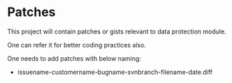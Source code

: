 # Patches
This project will contain patches or gists relevant to data protection module.

One can refer it for better coding practices also.

One needs to add patches with below naming:
- issuename-customername-bugname-svnbranch-filename-date.diff
